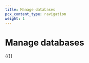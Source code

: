```yaml
---
title: Manage databases
pcx_content_type: navigation
weight: 1
---
```


# Manage databases

{{<directory-listing>}}